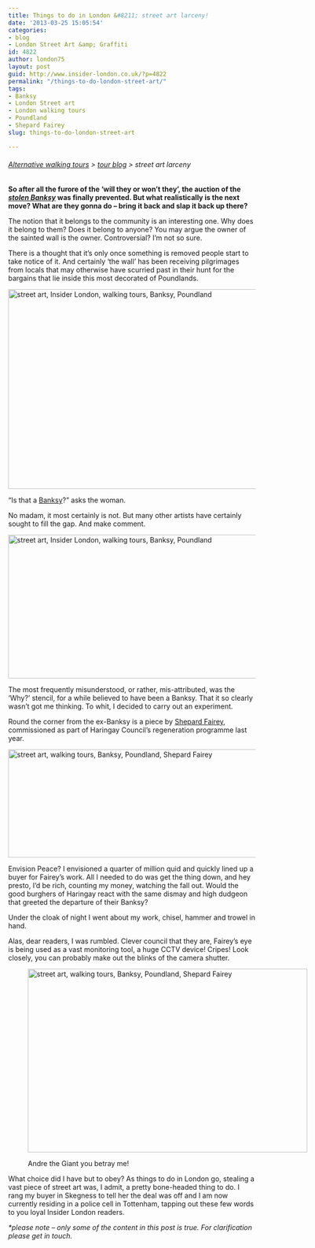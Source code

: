 ```yaml
---
title: Things to do in London &#8211; street art larceny!
date: '2013-03-25 15:05:54'
categories:
- blog
- London Street Art &amp; Graffiti
id: 4822
author: london75
layout: post
guid: http://www.insider-london.co.uk/?p=4822
permalink: "/things-to-do-london-street-art/"
tags:
- Banksy
- London Street art
- London walking tours
- Poundland
- Shepard Fairey
slug: things-to-do-london-street-art

---
```

###### [Alternative walking tours](http://www.insider-london.co.uk/ "London walking tours") > [tour blog](http://www.insider-london.co.uk/blog/ "Insider London blog") > street art larceny

**So after all the furore of the ‘will they or won’t they’, the auction of the _[stolen Banksy](http://www.independent.co.uk/arts-entertainment/art/news/arts-council-unable-to-prevent-banksy-poundland-mural-from-being-sold-overseas-8503155.html "stolen Banksy")_ was finally prevented. But what realistically is the next move? What are they gonna do &#8211; bring it back and slap it back up there?**

The notion that it belongs to the community is an interesting one. Why does it belong to them? Does it belong to anyone? You may argue the owner of the sainted wall is the owner. Controversial? I’m not so sure.

There is a thought that it’s only once something is removed people start to take notice of it. And certainly ‘the wall’ has been receiving pilgrimages from locals that may otherwise have scurried past in their hunt for the bargains that lie inside this most decorated of Poundlands.

<a href="http://www.insider-london.co.uk/blog/2013/03/25/things-to-do-london-street-art/is-that-banksy/" rel="attachment wp-att-4824"><img class="alignnone size-full wp-image-4824" src="http://www.insider-london.co.uk/wp-content/uploads/2013/03/is-that-banksy.jpg" alt="street art, Insider London, walking tours, Banksy, Poundland" width="569" height="406" /></a>

&#8220;Is that a [Banksy](http://www.banksy.co.uk/ "Banksy")?&#8221; asks the woman.

No madam, it most certainly is not. But many other artists have certainly sought to fill the gap. And make comment.

<a href="http://www.insider-london.co.uk/blog/2013/03/25/things-to-do-london-street-art/messy-wall/" rel="attachment wp-att-4835"><img class="alignnone size-full wp-image-4835" src="http://www.insider-london.co.uk/wp-content/uploads/2013/03/messy-wall.jpg" alt="street art, Insider London, walking tours, Banksy, Poundland" width="569" height="292" /></a>

The most frequently misunderstood, or rather, mis-attributed, was the &#8216;Why?&#8217; stencil, for a while believed to have been a Banksy. That it so clearly wasn&#8217;t got me thinking. To whit, I decided to carry out an experiment.

Round the corner from the ex-Banksy is a piece by [Shepard Fairey](http://www.obeygiant.com/ "Shepard Fairey"), commissioned as part of Haringay Council&#8217;s regeneration programme last year.

<a href="http://www.insider-london.co.uk/blog/2013/03/25/things-to-do-london-street-art/all-seeing-eye/" rel="attachment wp-att-4857"><img class="alignnone size-full wp-image-4857" src="http://www.insider-london.co.uk/wp-content/uploads/2013/03/all-seeing-eye.jpg" alt="street art, walking tours, Banksy, Poundland, Shepard Fairey" width="569" height="220" /></a>

Envision Peace? I envisioned a quarter of million quid and quickly lined up a buyer for Fairey&#8217;s work. All I needed to do was get the thing down, and hey presto, I&#8217;d be rich, counting my money, watching the fall out. Would the good burghers of Haringay react with the same dismay and high dudgeon that greeted the departure of their Banksy?

Under the cloak of night I went about my work, chisel, hammer and trowel in hand.

Alas, dear readers, I was rumbled. Clever council that they are, Fairey&#8217;s eye is being used as a vast monitoring tool, a huge CCTV device! Cripes! Look closely, you can probably make out the blinks of the camera shutter.<figure id="attachment_4864" style="width: 569px" class="wp-caption alignnone">

<a href="http://www.insider-london.co.uk/blog/2013/03/25/things-to-do-london-street-art/close-up/" rel="attachment wp-att-4864"><img class="size-full wp-image-4864 " src="http://www.insider-london.co.uk/wp-content/uploads/2013/03/close-up.jpg" alt="street art, walking tours, Banksy, Poundland, Shepard Fairey" width="569" height="373" /></a><figcaption class="wp-caption-text">Andre the Giant you betray me!</figcaption></figure> 

What choice did I have but to obey? As things to do in London go, stealing a vast piece of street art was, I admit, a pretty bone-headed thing to do. I rang my buyer in Skegness to tell her the deal was off and I am now currently residing in a police cell in Tottenham, tapping out these few words to you loyal Insider London readers.

_*please note &#8211; only some of the content in this post is true. For clarification please get in touch._